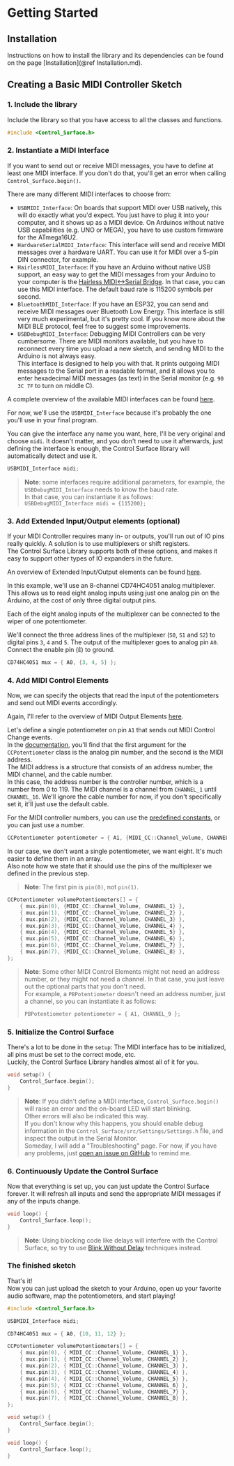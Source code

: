 # Getting Started

## Installation

Instructions on how to install the library and its dependencies can be found 
on the page [Installation](@ref Installation.md).

## Creating a Basic MIDI Controller Sketch

### 1. Include the library

Include the library so that you have access to all the classes and functions.

```cpp
#include <Control_Surface.h>
```

### 2. Instantiate a MIDI Interface

If you want to send out or receive MIDI messages, you have to define at least 
one MIDI interface. If you don't do that, you'll get an error when calling
`Control_Surface.begin()`.

There are many different MIDI interfaces to choose from:

- `USBMIDI_Interface`: On boards that support MIDI over USB natively, this will
  do exactly what you'd expect. You just have to plug it into your computer, and
  it shows up as a MIDI device. 
  On Arduinos without native USB capabilities (e.g. UNO or MEGA), you have to 
  use custom firmware for the ATmega16U2.
- `HardwareSerialMIDI_Interface`: This interface will send and receive MIDI 
  messages over a hardware UART. You can use it for MIDI over a 5-pin DIN 
  connector, for example.
- `HairlessMIDI_Interface`: If you have an Arduino without native USB support, 
  an easy way to get the MIDI messages from your Arduino to your computer is 
  the [Hairless MIDI<->Serial Bridge](https://projectgus.github.io/hairless-midiserial/).
  In that case, you can use this MIDI interface. The default baud rate is 115200
  symbols per second.
- `BluetoothMIDI_Interface`: If you have an ESP32, you can send and receive MIDI
  messages over Bluetooth Low Energy. This interface is still very much
  experimental, but it's pretty cool. If you know more about the MIDI BLE
  protocol, feel free to suggest some improvements.
- `USBDebugMIDI_Interface`: Debugging MIDI Controllers can be very cumbersome. 
  There are MIDI monitors available, but you have to reconnect every time you 
  upload a new sketch, and sending MIDI to the Arduino is not always easy.  
  This interface is designed to help you with that. It prints outgoing MIDI
  messages to the Serial port in a readable format, and it allows you to enter 
  hexadecimal MIDI messages (as text) in the Serial monitor 
  (e.g. `90 3C 7F` to turn on middle C).

A complete overview of the available MIDI interfaces can be found [here](
https://tttapa.github.io/Control-Surface/Doc/Doxygen/dc/df0/group__MIDIInterfaces.html).

For now, we'll use the `USBMIDI_Interface` because it's probably the one you'll
use in your final program.

You can give the interface any name you want, here, I'll be very original and
choose `midi`. It doesn't matter, and you don't need to use it afterwards, 
just defining the interface is enough, the Control Surface library will 
automatically detect and use it.

```cpp
USBMIDI_Interface midi;
```

> **Note**: some interfaces require additional parameters, for example, 
> the `USBDebugMIDI_Interface` needs to know the baud rate.  
> In that case, you can instantiate it as follows:  
> `USBDebugMIDI_Interface midi = {115200};`

### 3. Add Extended Input/Output elements (optional)

If your MIDI Controller requires many in- or outputs, you'll run out of IO pins
really quickly. A solution is to use multiplexers or shift registers.  
The Control Surface Library supports both of these options, and makes it easy
to support other types of IO expanders in the future.

An overview of Extended Input/Output elements can be found [here](
https://tttapa.github.io/Control-Surface/Doc/Doxygen/d1/d8e/group__ExtIO.html).

In this example, we'll use an 8-channel CD74HC4051 analog multiplexer. This
allows us to read eight analog inputs using just one analog pin on the Arduino,
at the cost of only three digital output pins.

Each of the eight analog inputs of the multiplexer can be connected to the wiper
of one potentiometer.

We'll connect the three address lines of the multiplexer (`S0`, `S1` and `S2`)
to digital pins `3`, `4` and `5`. The output of the multiplexer goes to 
analog pin `A0`. Connect the enable pin (`Ē`) to ground.

```cpp
CD74HC4051 mux = { A0, {3, 4, 5} };
```

### 4. Add MIDI Control Elements

Now, we can specify the objects that read the input of the potentiometers and
send out MIDI events accordingly.

Again, I'll refer to the overview of MIDI Output Elements [here](
https://tttapa.github.io/Control-Surface/Doc/Doxygen/d7/dcd/group__MIDIOutputElements.html).

Let's define a single potentiometer on pin `A1` that sends out MIDI Control 
Change events.  
In the [documentation](
https://tttapa.github.io/Control-Surface/Doc/Doxygen/db/d32/classCCPotentiometer.html),
you'll find that the first argument for the `CCPotentiometer` class is the 
analog pin number, and the second is the MIDI address.  
The MIDI address is a structure that consists of an address number, 
the MIDI channel, and the cable number.  
In this case, the address number is the controller number, which is a number
from 0 to 119. The MIDI channel is a channel from `CHANNEL_1` until 
`CHANNEL_16`. We'll ignore the cable number for now, if you don't specifically
set it, it'll just use the default cable.  

For the MIDI controller numbers, you can use the [predefined constants](
https://tttapa.github.io/Control-Surface/Doc/Doxygen/d4/dbe/namespaceMIDI__CC.html),
or you can just use a number.

```cpp
CCPotentiometer potentiometer = { A1, {MIDI_CC::Channel_Volume, CHANNEL_1} };
```

In our case, we don't want a single potentiometer, we want eight. It's much
easier to define them in an array.  
Also note how we state that it should use the pins of the multiplexer we 
defined in the previous step. 

> **Note**: The first pin is `pin(0)`, not `pin(1)`.

```cpp
CCPotentiometer volumePotentiometers[] = {
    { mux.pin(0), {MIDI_CC::Channel_Volume, CHANNEL_1} },
    { mux.pin(1), {MIDI_CC::Channel_Volume, CHANNEL_2} },
    { mux.pin(2), {MIDI_CC::Channel_Volume, CHANNEL_3} },
    { mux.pin(3), {MIDI_CC::Channel_Volume, CHANNEL_4} },
    { mux.pin(4), {MIDI_CC::Channel_Volume, CHANNEL_5} },
    { mux.pin(5), {MIDI_CC::Channel_Volume, CHANNEL_6} },
    { mux.pin(6), {MIDI_CC::Channel_Volume, CHANNEL_7} },
    { mux.pin(7), {MIDI_CC::Channel_Volume, CHANNEL_8} },
};
```

> **Note**: Some other MIDI Control Elements might not need an address number,
> or they might not need a channel. In that case, you just leave out the 
> optional parts that you don't need.  
> For example, a `PBPotentiometer` doesn't need an address number, just a 
> channel, so you can instantiate it as follows:
> ```cpp
> PBPotentiometer potentiometer = { A1, CHANNEL_9 };
> ```

### 5. Initialize the Control Surface

There's a lot to be done in the `setup`: The MIDI interface has to be 
initialized, all pins must be set to the correct mode, etc.  
Luckily, the Control Surface Library handles almost all of it for you.

```cpp
void setup() {
    Control_Surface.begin();
}
```

> **Note**: If you didn't define a MIDI interface, `Control_Surface.begin()`
> will raise an error and the on-board LED will start blinking.  
> Other errors will also be indicated this way.  
> If you don't know why this happens, you should enable debug information in 
> the `Control_Surface/src/Settings/Settings.h` file, and inspect the output
> in the Serial Monitor.  
> Someday, I will add a "Troubleshooting" page. For now, if you have any 
> problems, just [open an issue on GitHub](https://github.com/tttapa/Control-Surface/issues/new)
> to remind me.

### 6. Continuously Update the Control Surface

Now that everything is set up, you can just update the Control Surface forever.
It will refresh all inputs and send the appropriate MIDI messages if any of the
inputs change.

```cpp
void loop() {
    Control_Surface.loop();
}
```

> **Note**: Using blocking code like delays will interfere with the Control
> Surface, so try to use [Blink Without Delay](https://www.arduino.cc/en/Tutorial/BlinkWithoutDelay) 
> techniques instead.

### The finished sketch

That's it!  
Now you can just upload the sketch to your Arduino, open up your favorite audio
software, map the potentiometers, and start playing!

```cpp
#include <Control_Surface.h>

USBMIDI_Interface midi;

CD74HC4051 mux = { A0, {10, 11, 12} };

CCPotentiometer volumePotentiometers[] = {
    { mux.pin(0), { MIDI_CC::Channel_Volume, CHANNEL_1} },
    { mux.pin(1), { MIDI_CC::Channel_Volume, CHANNEL_2} },
    { mux.pin(2), { MIDI_CC::Channel_Volume, CHANNEL_3} },
    { mux.pin(3), { MIDI_CC::Channel_Volume, CHANNEL_4} },
    { mux.pin(4), { MIDI_CC::Channel_Volume, CHANNEL_5} },
    { mux.pin(5), { MIDI_CC::Channel_Volume, CHANNEL_6} },
    { mux.pin(6), { MIDI_CC::Channel_Volume, CHANNEL_7} },
    { mux.pin(7), { MIDI_CC::Channel_Volume, CHANNEL_8} },
};

void setup() {
    Control_Surface.begin();
}

void loop() {
    Control_Surface.loop();
}
```